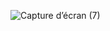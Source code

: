 ![Capture d’écran (7)](https://github.com/user-attachments/assets/26a90aad-b949-4437-bada-08f43a41e297)
